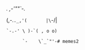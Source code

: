  _._     _,-'""`-._
 
(,-.`._,'(       |\`-/|

    `-.-' \ )-`( , o o)
    
          `-    \`_`"'-# memes2
          
